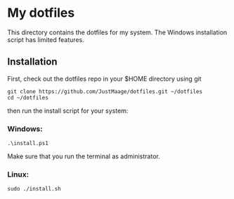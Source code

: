 # My dotfiles

This directory contains the dotfiles for my system. The Windows installation script has limited features.

## Installation

First, check out the dotfiles repo in your $HOME directory using git

```
git clone https://github.com/JustMaage/dotfiles.git ~/dotfiles
cd ~/dotfiles
```

then run the install script for your system:

### Windows:
`.\install.ps1`

Make sure that you run the terminal as administrator.

### Linux:
`sudo ./install.sh`
